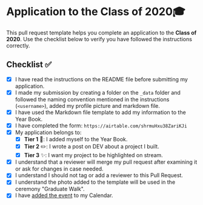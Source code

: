 # Application to the Class of 2020🎓

This pull request template helps you complete an application to the **Class of 2020**. Use the checklist below to verify you have followed the instructions correctly. 

## Checklist ✅

- [X] I have read the instructions on the README file before submitting my application. 
- [X] I made my submission by creating a folder on the `_data` folder and followed the naming convention mentioned in the instructions (`<username>`), added my profile picture and markdown file.
- [X] I have used the Markdown file template to add my information to the Year Book.
- [X] I have completed the form: `https://airtable.com/shrmuHxu38ZariKJi`
- [X] My application belongs to:
  - [X] **Tier 1** 📖: I added myself to the Year Book.
  - [X] **Tier 2** ✏️: I wrote a post on DEV about a project I built.
  - [X] **Tier 3** ✨: I want my project to be highlighted on stream.
- [X] I understand that a reviewer will merge my pull request after examining it or ask for changes in case needed.
- [X] I understand I should not tag or add a reviewer to this Pull Request.
- [X] I understand the photo added to the template will be used in the ceremony "Graduate Walk". 
- [X] I have [added the event](http://www.google.com/calendar/event?action=TEMPLATE&dates=20200615T160000Z%2F20200615T183000Z&text=%24%20git%20remote%20%3Cgraduation%3E%20%F0%9F%8E%93&location=https%3A%2F%2Fwww.twitch.tv%2Fgithubeducation&details=) to my Calendar.